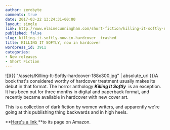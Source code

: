 ```yaml
---
author: zerobyte
comments: true
date: 2017-03-22 13:24:31+00:00
layout: single
link: http://www.elainecunningham.com/short-fiction/killing-it-softly-now-in-hardcover__trashed/
published: false
slug: killing-it-softly-now-in-hardcover__trashed
title: KILLING IT SOFTLY, now in hardcover
wordpress_id: 3911
categories:
- New releases
- Short Fiction
---
```


![]({{ "/assets/Killing-It-Softly-hardcover-188x300.jpg" | absolute_url }})A book that's considered worthy of hardcover treatment usually makes its debut in that format. The horror anthology **_Killing It Softly_**  is an exception. It has been out for three months in digital and paperback format, and recently became available in hardcover with new cover art.

This is a collection of dark fiction by women writers, and apparently we're going at this publishing thing backwards and in high heels.

**[Here's a link ](https://www.amazon.com/Killing-Softly-Digital-Fiction-Anthology/dp/192759877X/ref=tmm_hrd_swatch_0?_encoding=UTF8&qid=&sr=)**to its page on Amazon.
